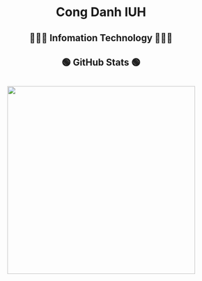 <h1 align="center">Cong Danh IUH</h1>
<h2 align="center">🧑🏻‍🔬 Infomation Technology 🧑🏻‍💻</h2>
<h2 align="center">🟢 GitHub Stats 🟢</h2>
<br>
<div align=center>
  <a href="#" title="CongDanhIUH">
    <img align="center" width="431" src="https://github-readme-stats.vercel.app/api?username=CongDanhIUH&theme=tokyonight&show_icons=true&hide=contribs"/>
  </a>
</div>
<br>
